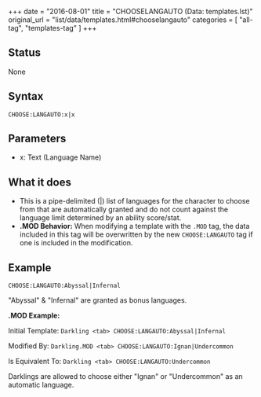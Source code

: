 +++
date = "2016-08-01"
title = "CHOOSELANGAUTO (Data: templates.lst)"
original_url = "list/data/templates.html#chooselangauto"
categories = [ "all-tag", "templates-tag" ]
+++

## Status

None

## Syntax

`CHOOSE:LANGAUTO:x|x`

## Parameters

-   x: Text (Language Name)



What it does
------------

-   This is a pipe-delimited (|) list of languages for the character to
    choose from that are automatically granted and do not count against
    the language limit determined by an ability score/stat.
-   **.MOD Behavior:** When modifying a template with the `.MOD` tag,
    the data included in this tag will be overwritten by the new
    `CHOOSE:LANGAUTO` tag if one is included in the modification.

Example
-------

`CHOOSE:LANGAUTO:Abyssal|Infernal`

"Abyssal" & "Infernal" are granted as bonus languages.

**.MOD Example:**

Initial Template: `Darkling <tab> CHOOSE:LANGAUTO:Abyssal|Infernal`

Modified By: `Darkling.MOD <tab> CHOOSE:LANGAUTO:Ignan|Undercommon`

Is Equivalent To: `Darkling <tab> CHOOSE:LANGAUTO:Undercommon`

Darklings are allowed to choose either "Ignan" or "Undercommon" as an
automatic language.

